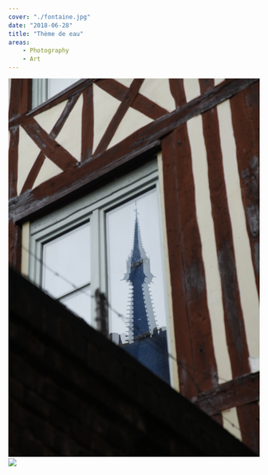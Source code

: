 ```yaml
---
cover: "./fontaine.jpg"
date: "2018-06-28"
title: "Thème de eau"
areas:
    - Photography
    - Art
---
```


![](./facade.jpg)
![](./seines.jpg)